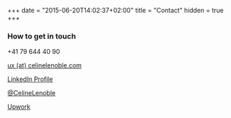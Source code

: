 +++
date = "2015-06-20T14:02:37+02:00"
title = "Contact"
hidden = true
+++

### How to get in touch

<i class="fa fa-mobile"></i>  +41 79 644 40 90 

<i class="fa fa-envelope"></i> <a href="mailto:ux(at)celinelenoble.com"> ux (at) celinelenoble.com </a>

<i class="fa fa-linkedin"></i> <a href="https://linkedin.com/in/celinelenoble">LinkedIn Profile</a> 

<i class="fa fa-twitter"></i> <a href="https://twitter.com/CelineLenoble">@CelineLenoble</a>

<a href="https://www.upwork.com/o/profiles/users/_~010dcaadf0e99f54c3/">Upwork</a>





